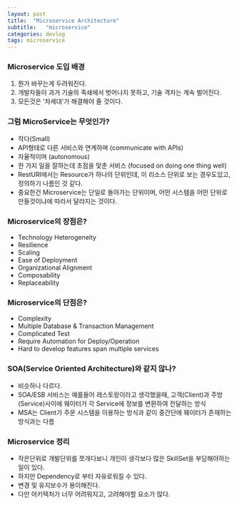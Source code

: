 ```yaml
---
layout: post
title:  "Microservice Architecture"
subtitle:   "microservice"
categories: devlog
tags: microservice
---
```


### Microservice 도입 배경
1. 뭔가 바꾸는게 두려워진다.
1. 개발자들이 과거 기술의 족쇄에서 벗어나지 못하고, 기술 격차는 계속 벌어진다.
1. 모든것은 '차세대'가 해결해야 줄 것이다.

### 그럼 MicroService는 무엇인가?
- 작다(Small)
- API형태로 다른 서비스와 연계하며 (communicate with APIs)
- 자율적이며 (autonomous)
- 한 가지 일을 잘하는데 초점을 맞춘 서비스 (focused on doing one thing well)
- RestURI에서는 Resource가 하나의 단위인데, 이 리소스 단위로 보는 경우도있고, 정의하기 나름인 것 같다.
- 중요한건 Microservice는 단일로 돌아가는 단위이며, 어떤 시스템을 어떤 단위로 만들것이냐에 따라서 달라지는 것이다.

### Microservice의 장점은?
- Technology Heterogeneity
- Resilience 
- Scaling 
- Ease of Deployment
- Organizational Alignment
- Composability
- Replaceability

### Microservice의 단점은?
- Complexity
- Multiple Database & Transaction Management
- Complicated Test
- Require Automation for Deploy/Operation
- Hard to develop features span multiple services

### SOA(Service Oriented Architecture)와 같지 않나?
- 비슷하나 다르다.
- SOA/ESB 서비스는 예를들어 레스토랑이라고 생각했을때, 고객(Client)과 주방(Service)사이에 웨이터가 각 Service에 정보를 변환하여 전달하는 방식
- MSA는 Client가 주문 시스템을 이용하는 방식과 같이 중간단에 웨이터가 존재하는 방식과는 다름

### Microservice 정리
- 작은단위로 개발단위를 쪼개다보니 개인이 생각보다 많은 SkillSet을 부담해야하는 일이 있다.
- 하지만 Dependency로 부터 자유로워질 수 있다.
- 변경 및 유지보수가 용이해진다.
- 다만 아키텍처가 너무 어려워지고, 고려해야할 요소가 많다.